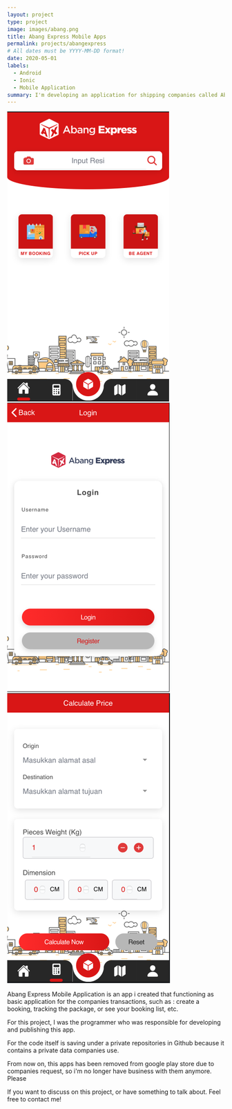 ```yaml
---
layout: project
type: project
image: images/abang.png
title: Abang Express Mobile Apps
permalink: projects/abangexpress
# All dates must be YYYY-MM-DD format!
date: 2020-05-01
labels:
  - Android
  - Ionic
  - Mobile Application
summary: I'm developing an application for shipping companies called Abang Express 
---
```


<div class="ui small rounded images">
  <img class="ui image" src="../images/abang1.png">
  <img class="ui image" src="../images/abang2.png">
  <img class="ui image" src="../images/abang3.png">
</div>

Abang Express Mobile Application is an app i created that functioning as basic application for the companies transactions, such as :  create a booking, tracking the package, or see your booking list, etc.  

For this project, I was the  programmer who was responsible for developing and publishing this app.  

For the code itself is saving under a private repositories in Github because it contains a private data companies use.

From now on, this apps has been removed from google play store due to companies request, so i'm no longer have business with them anymore. Please

If you want to discuss on this project, or have something to talk about. Feel free to contact me!


